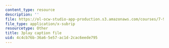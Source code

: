 ```yaml
---
content_type: resource
description: ''
file: https://ol-ocw-studio-app-production.s3.amazonaws.com/courses/7-91j-foundations-of-computational-and-systems-biology-spring-2014/4c4cb76b36a65e57ac1d2cac6eede795_MniYgsZSp30.vtt
file_type: application/x-subrip
resourcetype: Other
title: 3play caption file
uid: 4c4cb76b-36a6-5e57-ac1d-2cac6eede795
---
```

